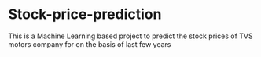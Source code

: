 # Stock-price-prediction
This is a Machine Learning based project to predict the stock prices of TVS motors company for on the basis of last few years
